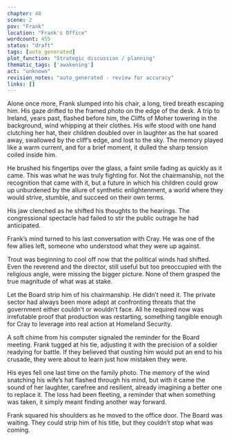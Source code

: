 ```yaml
---
chapter: 48
scene: 2
pov: "Frank"
location: "Frank's Office"
wordcount: 455
status: "draft"
tags: [auto_generated]
plot_function: "Strategic discussion / planning"
thematic_tags: ['awakening']
act: "unknown"
revision_notes: "auto_generated - review for accuracy"
links: []
---
```


Alone once more, Frank slumped into his chair, a long, tired breath escaping him. His gaze drifted to the framed photo on the edge of the desk. A trip to Ireland, years past, flashed before him, the Cliffs of Moher towering in the background, wind whipping at their clothes. His wife stood with one hand clutching her hat, their children doubled over in laughter as the hat soared away, swallowed by the cliff’s edge, and lost to the sky. The memory played like a warm current, and for a brief moment, it dulled the sharp tension coiled inside him. 

He brushed his fingertips over the glass, a faint smile fading as quickly as it came. This was what he was truly fighting for. Not the chairmanship, not the recognition that came with it, but a future in which his children could grow up unburdened by the allure of synthetic enlightenment, a world where they would strive, stumble, and succeed on their own terms. 

His jaw clenched as he shifted his thoughts to the hearings. The congressional spectacle had failed to stir the public outrage he had anticipated.  

Frank’s mind turned to his last conversation with Cray. He was one of the few allies left, someone who understood what they were up against. 

Trout was beginning to cool off now that the political winds had shifted. Even the reverend and the director, still useful but too preoccupied with the religious angle, were missing the bigger picture. None of them grasped the true magnitude of what was at stake. 

Let the Board strip him of his chairmanship. He didn’t need it. The private sector had always been more adept at confronting threats that the government either couldn’t or wouldn’t face. All he required now was irrefutable proof that production was restarting, something tangible enough for Cray to leverage into real action at Homeland Security. 

A soft chime from his computer signaled the reminder for the Board meeting. Frank tugged at his tie, adjusting it with the precision of a soldier readying for battle. If they believed that ousting him would put an end to his crusade, they were about to learn just how mistaken they were. 

His eyes fell one last time on the family photo. The memory of the wind snatching his wife’s hat flashed through his mind, but with it came the sound of her laughter, carefree and resilient, already imagining a better one to replace it. The loss had been fleeting, a reminder that when something was taken, it simply meant finding another way forward. 

Frank squared his shoulders as he moved to the office door. The Board was waiting. They could strip him of his title, but they couldn’t stop what was coming.

